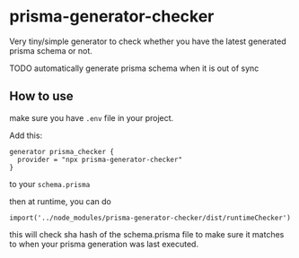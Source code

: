 # prisma-generator-checker

Very tiny/simple generator to check whether you have the latest generated prisma schema or not.

TODO automatically generate prisma schema when it is out of sync

## How to use

make sure you have `.env` file in your project.

Add this:

```
generator prisma_checker {
  provider = "npx prisma-generator-checker"
}
```

to your `schema.prisma`

then at runtime, you can do

```
import('../node_modules/prisma-generator-checker/dist/runtimeChecker')
```

this will check sha hash of the schema.prisma file to make sure it matches to when your prisma generation was last executed.
